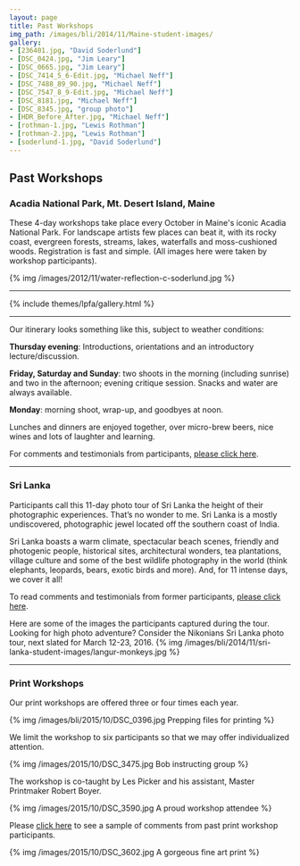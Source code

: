```yaml
---
layout: page
title: Past Workshops
img_path: /images/bli/2014/11/Maine-student-images/
gallery:
- [236401.jpg, "David Soderlund"]
- [DSC_0424.jpg, "Jim Leary"]
- [DSC_0665.jpg, "Jim Leary"]
- [DSC_7414_5_6-Edit.jpg, "Michael Neff"]
- [DSC_7488_89_90.jpg, "Michael Neff"]
- [DSC_7547_8_9-Edit.jpg, "Michael Neff"]
- [DSC_8181.jpg, "Michael Neff"]
- [DSC_8345.jpg, "group photo"]
- [HDR_Before_After.jpg, "Michael Neff"]
- [rothman-1.jpg, "Lewis Rothman"]
- [rothman-2.jpg, "Lewis Rothman"]
- [soderlund-1.jpg, "David Soderlund"]
---
```


## Past Workshops

### Acadia National Park, Mt. Desert Island, Maine

These 4-day workshops take place every October in Maine's iconic Acadia National Park. For landscape artists few places can beat it, with its rocky coast, evergreen forests, streams, lakes, waterfalls and moss-cushioned woods. Registration is fast and simple. (All images here were taken by workshop participants). 

{% img /images/2012/11/water-reflection-c-soderlund.jpg %}

___

{% include themes/lpfa/gallery.html %}

___

Our itinerary looks something like this, subject to weather conditions:

**Thursday evening**: Introductions, orientations and an introductory lecture/discussion. 

**Friday, Saturday and Sunday**: two shoots in the morning (including sunrise) and two in the afternoon; evening critique session. Snacks and water are always available. 

**Monday**: morning shoot, wrap-up, and goodbyes at noon. 

Lunches and dinners are enjoyed together, over micro-brew beers, nice wines and lots of laughter and learning. 


For comments and testimonials from participants, [please click here](http://www.lesterpickerphoto.com/workshops/acadia.html). 

---

### <a name="srilanka"></a>Sri Lanka

Participants call this 11-day photo tour of Sri Lanka the height of their photographic experiences. That’s no wonder to me. Sri Lanka is a mostly undiscovered, photographic jewel located off the southern coast of India. 

Sri Lanka boasts a warm climate, spectacular beach scenes, friendly and photogenic people, historical sites, architectural wonders, tea plantations, village culture and some of the best wildlife photography in the world (think elephants, leopards, bears, exotic birds and more).  And, for 11 intense days, we cover it all!

To read comments and testimonials from former participants, [please click here](http://www.lesterpickerphoto.com/workshops/srilanka-tes.html).

Here are some of the images the participants captured during the tour. Looking for high photo adventure? Consider the Nikonians Sri Lanka photo tour, next slated for March 12-23, 2016.
{% img /images/bli/2014/11/sri-lanka-student-images/langur-monkeys.jpg %}

---

### <a name="print"></a>Print Workshops

Our print workshops are offered three or four times each year.

{% img /images/bli/2015/10/DSC_0396.jpg Prepping files for printing %}

We limit the workshop to six participants so that we may offer individualized attention. 

{% img /images/2015/10/DSC_3475.jpg Bob instructing group %}

The workshop is co-taught by Les Picker and his assistant, Master Printmaker Robert Boyer. 

{% img /images/2015/10/DSC_3590.jpg A proud workshop attendee %}

Please [click here](http://www.lesterpickerphoto.com/workshops/print-tes.html) to see a sample of comments from past print workshop participants.

{% img /images/2015/10/DSC_3602.jpg A gorgeous fine art print %}


